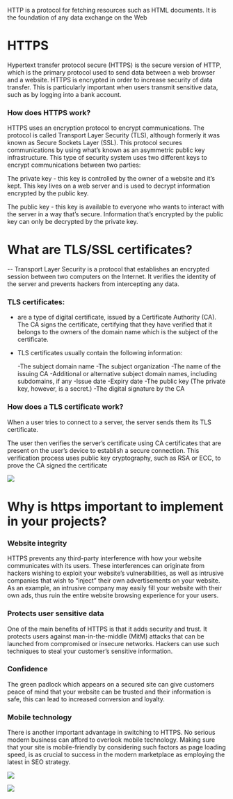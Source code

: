 
HTTP is a protocol for fetching resources such as HTML documents. It is the foundation of any data exchange on the Web 

# HTTPS 
Hypertext transfer protocol secure (HTTPS) is the secure version of HTTP, which is the primary protocol used to send data between a web browser and a website. HTTPS is encrypted in order to increase security of data transfer. This is particularly important when users transmit sensitive data, such as by logging into a bank account.

### How does HTTPS work?

HTTPS uses an encryption protocol to encrypt communications. The protocol is called Transport Layer Security (TLS), although formerly it was known as Secure Sockets Layer (SSL). This protocol secures communications by using what’s known as an asymmetric public key infrastructure. This type of security system uses two different keys to encrypt communications between two parties:

The private key - this key is controlled by the owner of a website and it’s kept. This key lives on a web server and is used to decrypt information encrypted by the public key.

The public key - this key is available to everyone who wants to interact with the server in a way that’s secure. Information that’s encrypted by the public key can only be decrypted by the private key.


# What are TLS/SSL certificates?

-- Transport Layer Security is a protocol that establishes an encrypted session between two computers on the Internet. It verifies the identity of the server and prevents hackers from intercepting any data.
### TLS certificates:
- are a type of digital certificate, issued by a Certificate Authority (CA). The CA signs the certificate, certifying that they have verified that it belongs to the owners of the domain name which is the subject of the certificate.
- TLS certificates usually contain the following information:

  -The subject domain name
  -The subject organization
  -The name of the issuing CA
  -Additional or alternative subject domain names,      including subdomains, if any
  -Issue date
  -Expiry date
  -The public key (The private key, however, is a    secret.)
  -The digital signature by the CA
  
### How does a TLS certificate work?
When a user tries to connect to a server, the server sends them its TLS certificate.

The user then verifies the server’s certificate using CA certificates that are present on the user’s device to establish a secure connection. This verification process uses public key cryptography, such as RSA or ECC, to prove the CA signed the certificate

 ![](https://i.imgur.com/KVAHXry.png)


# Why is https important to implement in your projects?

### Website integrity
HTTPS prevents any third-party interference with how your website communicates with its users. These interferences can originate from hackers wishing to exploit your website’s vulnerabilities, as well as intrusive companies that wish to “inject” their own advertisements on your website. As an example, an intrusive company may easily fill your website with their own ads, thus ruin the entire website browsing experience for your users.

### Protects user sensitive data
One of the main benefits of HTTPS is that it adds security and trust. It protects users against man-in-the-middle (MitM) attacks that can be launched from compromised or insecure networks. Hackers can use such techniques to steal your customer’s sensitive information.

### Confidence
The green padlock which appears on a secured site can give customers peace of mind that your website can be trusted and their information is safe, this can lead to increased conversion and loyalty.

### Mobile technology
There is another important advantage in switching to HTTPS. No serious modern business can afford to overlook mobile technology. Making sure that your site is mobile-friendly by considering such factors as page loading speed, is as crucial to success in the modern marketplace as employing the latest in SEO strategy.
 
![](https://i.imgur.com/4TwsLq1.png)

![](https://i.imgur.com/OZQ8vd9.png)






